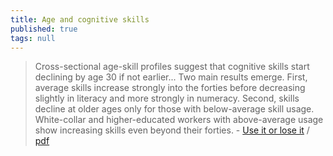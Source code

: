 ```yaml
---
title: Age and cognitive skills
published: true
tags: null
---
```

> Cross-sectional age-skill profiles suggest that cognitive skills start declining by age 30 if not earlier... Two main results emerge. First, average skills increase strongly into the forties before decreasing slightly in literacy and more strongly in numeracy. Second, skills decline at older ages only for those with below-average skill usage. White-collar and higher-educated workers with above-average usage show increasing skills even beyond their forties.  - [Use it or lose it](https://news.ycombinator.com/item?id=43279494) / [pdf](https://arxiv.org/abs/2410.00790)